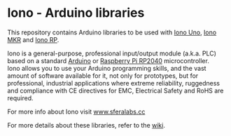 # Iono - Arduino libraries

This repository contains Arduino libraries to be used with [Iono Uno](https://www.sferalabs.cc/product/iono-uno/), [Iono MKR](https://www.sferalabs.cc/product/iono-mkr/) and [Iono RP](https://www.sferalabs.cc/product/iono-rp/).  

Iono is a general-purpose, professional input/output module (a.k.a. PLC) based on a standard [Arduino](http://www.arduino.cc/) or [Raspberry Pi RP2040](https://www.raspberrypi.org/products/rp2040/) microcontroller.  
Iono allows you to use your Arduino programming skills, and the vast amount of software available for it, not only for prototypes, but for professional, industrial applications where extreme reliability, ruggedness and compliance with CE directives for EMC, Electrical Safety and RoHS are required.

For more info about Iono visit www.sferalabs.cc

For more details about these libraries, refer to the [wiki](../../wiki).
